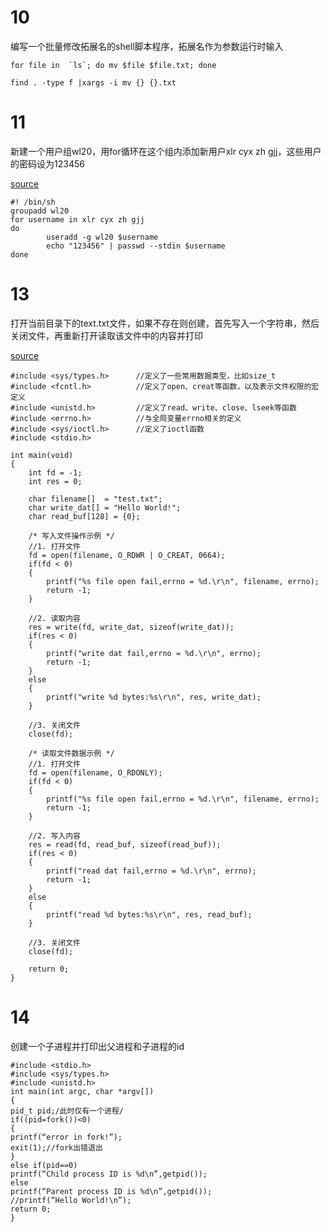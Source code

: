 # 10
编写一个批量修改拓展名的shell脚本程序，拓展名作为参数运行时输入

```
for file in  `ls`; do mv $file $file.txt; done
```
```
find . -type f |xargs -i mv {} {}.txt
```

# 11
新建一个用户组wl20，用for循环在这个组内添加新用户xlr cyx zh gjj，这些用户的密码设为123456

[source](https://www.codenong.com/cs105428981/)
```
#! /bin/sh
groupadd wl20
for username in xlr cyx zh gjj
do
        useradd -g wl20 $username
        echo "123456" | passwd --stdin $username
done
```


# 13
打开当前目录下的text.txt文件，如果不存在则创建，首先写入一个字符串，然后关闭文件，再重新打开读取该文件中的内容并打印

[source](https://blog.csdn.net/Mculover666/article/details/104817798)
```
#include <sys/types.h>		//定义了一些常用数据类型，比如size_t
#include <fcntl.h>			//定义了open、creat等函数，以及表示文件权限的宏定义
#include <unistd.h>			//定义了read、write、close、lseek等函数
#include <errno.h>			//与全局变量errno相关的定义
#include <sys/ioctl.h>		//定义了ioctl函数 
#include <stdio.h>

int main(void)
{
    int fd = -1;
    int res = 0;

    char filename[]  = "test.txt";
    char write_dat[] = "Hello World!";
    char read_buf[128] = {0};

    /* 写入文件操作示例 */
    //1. 打开文件
    fd = open(filename, O_RDWR | O_CREAT, 0664);
    if(fd < 0)
    {
        printf("%s file open fail,errno = %d.\r\n", filename, errno);
        return -1;
    }

    //2. 读取内容
    res = write(fd, write_dat, sizeof(write_dat));
    if(res < 0)
    {
        printf("write dat fail,errno = %d.\r\n", errno);
        return -1;
    }
    else
    {
        printf("write %d bytes:%s\r\n", res, write_dat);
    }

    //3. 关闭文件
    close(fd);

    /* 读取文件数据示例 */
    //1. 打开文件
    fd = open(filename, O_RDONLY);
    if(fd < 0)
    {
        printf("%s file open fail,errno = %d.\r\n", filename, errno);
        return -1;
    }

    //2. 写入内容
    res = read(fd, read_buf, sizeof(read_buf));
    if(res < 0)
    {
        printf("read dat fail,errno = %d.\r\n", errno);
        return -1;
    }
    else
    {
        printf("read %d bytes:%s\r\n", res, read_buf);
    }

    //3. 关闭文件
    close(fd);

    return 0;
}
```


# 14
创建一个子进程并打印出父进程和子进程的id

```
#include <stdio.h>
#include <sys/types.h>
#include <unistd.h>
int main(int argc, char *argv[])
{
pid_t pid;/此时仅有一个进程/
if((pid=fork())<0)
{
printf(“error in fork!”);
exit(1);//fork出错退出
}
else if(pid==0)
printf(“Child process ID is %d\n”,getpid());
else
printf(“Parent process ID is %d\n”,getpid());
//printf(“Hello World!\n”);
return 0;
}
```
